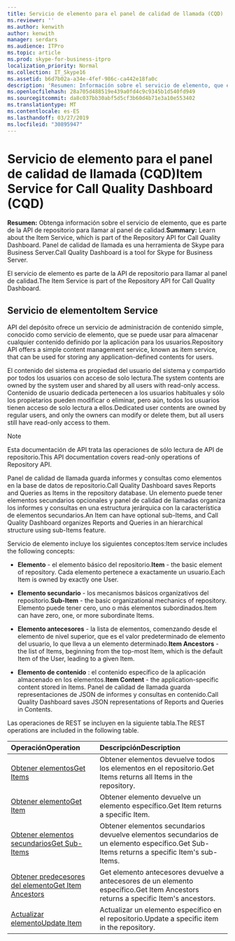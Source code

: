 ```yaml
---
title: Servicio de elemento para el panel de calidad de llamada (CQD)
ms.reviewer: ''
ms.author: kenwith
author: kenwith
manager: serdars
ms.audience: ITPro
ms.topic: article
ms.prod: skype-for-business-itpro
localization_priority: Normal
ms.collection: IT_Skype16
ms.assetid: b6d7b02a-a34e-4fef-986c-ca442e18fa0c
description: 'Resumen: Información sobre el servicio de elemento, que es parte de la API de repositorio para llamar al panel de calidad. Panel de calidad de llamada es una herramienta de Skype para Business Server.'
ms.openlocfilehash: 28a705d488519e439a0fd4c9c9345b1d540fd949
ms.sourcegitcommit: da8c037bb30abf5d5cf3b60d4b71e3a10e553402
ms.translationtype: MT
ms.contentlocale: es-ES
ms.lasthandoff: 03/27/2019
ms.locfileid: "30895947"
---
```

# <a name="item-service-for-call-quality-dashboard-cqd"></a><span data-ttu-id="3477d-104">Servicio de elemento para el panel de calidad de llamada (CQD)</span><span class="sxs-lookup"><span data-stu-id="3477d-104">Item Service for Call Quality Dashboard (CQD)</span></span>
 
<span data-ttu-id="3477d-105">**Resumen:** Obtenga información sobre el servicio de elemento, que es parte de la API de repositorio para llamar al panel de calidad.</span><span class="sxs-lookup"><span data-stu-id="3477d-105">**Summary:** Learn about the Item Service, which is part of the Repository API for Call Quality Dashboard.</span></span> <span data-ttu-id="3477d-106">Panel de calidad de llamada es una herramienta de Skype para Business Server.</span><span class="sxs-lookup"><span data-stu-id="3477d-106">Call Quality Dashboard is a tool for Skype for Business Server.</span></span>
  
<span data-ttu-id="3477d-107">El servicio de elemento es parte de la API de repositorio para llamar al panel de calidad.</span><span class="sxs-lookup"><span data-stu-id="3477d-107">The Item Service is part of the Repository API for Call Quality Dashboard.</span></span>
  
## <a name="item-service"></a><span data-ttu-id="3477d-108">Servicio de elemento</span><span class="sxs-lookup"><span data-stu-id="3477d-108">Item Service</span></span>

<span data-ttu-id="3477d-109">API del depósito ofrece un servicio de administración de contenido simple, conocido como servicio de elemento, que se puede usar para almacenar cualquier contenido definido por la aplicación para los usuarios.</span><span class="sxs-lookup"><span data-stu-id="3477d-109">Repository API offers a simple content management service, known as item service, that can be used for storing any application-defined contents for users.</span></span> 
  
<span data-ttu-id="3477d-110">El contenido del sistema es propiedad del usuario del sistema y compartido por todos los usuarios con acceso de solo lectura.</span><span class="sxs-lookup"><span data-stu-id="3477d-110">The system contents are owned by the system user and shared by all users with read-only access.</span></span> <span data-ttu-id="3477d-111">Contenido de usuario dedicada pertenecen a los usuarios habituales y sólo los propietarios pueden modificar o eliminar, pero aún, todos los usuarios tienen acceso de solo lectura a ellos.</span><span class="sxs-lookup"><span data-stu-id="3477d-111">Dedicated user contents are owned by regular users, and only the owners can modify or delete them, but all users still have read-only access to them.</span></span>
  
> [!NOTE]
> <span data-ttu-id="3477d-112">Esta documentación de API trata las operaciones de sólo lectura de API de repositorio.</span><span class="sxs-lookup"><span data-stu-id="3477d-112">This API documentation covers read-only operations of Repository API.</span></span> 
  
<span data-ttu-id="3477d-113">Panel de calidad de llamada guarda informes y consultas como elementos en la base de datos de repositorio.</span><span class="sxs-lookup"><span data-stu-id="3477d-113">Call Quality Dashboard saves Reports and Queries as Items in the repository database.</span></span> <span data-ttu-id="3477d-114">Un elemento puede tener elementos secundarios opcionales y panel de calidad de llamadas organiza los informes y consultas en una estructura jerárquica con la característica de elementos secundarios.</span><span class="sxs-lookup"><span data-stu-id="3477d-114">An Item can have optional sub-Items, and Call Quality Dashboard organizes Reports and Queries in an hierarchical structure using sub-Items feature.</span></span>
  
<span data-ttu-id="3477d-115">Servicio de elemento incluye los siguientes conceptos:</span><span class="sxs-lookup"><span data-stu-id="3477d-115">Item service includes the following concepts:</span></span>
  
- <span data-ttu-id="3477d-116">**Elemento** - el elemento básico del repositorio.</span><span class="sxs-lookup"><span data-stu-id="3477d-116">**Item** - the basic element of repository.</span></span> <span data-ttu-id="3477d-117">Cada elemento pertenece a exactamente un usuario.</span><span class="sxs-lookup"><span data-stu-id="3477d-117">Each Item is owned by exactly one User.</span></span>
    
- <span data-ttu-id="3477d-118">**Elemento secundario** - los mecanismos básicos organizativos del repositorio.</span><span class="sxs-lookup"><span data-stu-id="3477d-118">**Sub-Item** - the basic organizational mechanics of repository.</span></span> <span data-ttu-id="3477d-119">Elemento puede tener cero, uno o más elementos subordinados.</span><span class="sxs-lookup"><span data-stu-id="3477d-119">Item can have zero, one, or more subordinate Items.</span></span>
    
- <span data-ttu-id="3477d-120">**Elemento antecesores** - la lista de elementos, comenzando desde el elemento de nivel superior, que es el valor predeterminado de elemento del usuario, lo que lleva a un elemento determinado.</span><span class="sxs-lookup"><span data-stu-id="3477d-120">**Item Ancestors** - the list of Items, beginning from the top-most Item, which is the default Item of the User, leading to a given Item.</span></span>
    
- <span data-ttu-id="3477d-121">**Elemento de contenido** : el contenido específico de la aplicación almacenado en los elementos.</span><span class="sxs-lookup"><span data-stu-id="3477d-121">**Item Content** - the application-specific content stored in Items.</span></span> <span data-ttu-id="3477d-122">Panel de calidad de llamada guarda representaciones de JSON de informes y consultas en contenido.</span><span class="sxs-lookup"><span data-stu-id="3477d-122">Call Quality Dashboard saves JSON representations of Reports and Queries in Contents.</span></span>
    
<span data-ttu-id="3477d-123">Las operaciones de REST se incluyen en la siguiente tabla.</span><span class="sxs-lookup"><span data-stu-id="3477d-123">The REST operations are included in the following table.</span></span>
  

|<span data-ttu-id="3477d-124">**Operación**</span><span class="sxs-lookup"><span data-stu-id="3477d-124">**Operation**</span></span>|<span data-ttu-id="3477d-125">**Descripción**</span><span class="sxs-lookup"><span data-stu-id="3477d-125">**Description**</span></span>|
|:-----|:-----|
|[<span data-ttu-id="3477d-126">Obtener elementos</span><span class="sxs-lookup"><span data-stu-id="3477d-126">Get Items</span></span>](get-items.md) <br/> |<span data-ttu-id="3477d-127">Obtener elementos devuelve todos los elementos en el repositorio.</span><span class="sxs-lookup"><span data-stu-id="3477d-127">Get Items returns all Items in the repository.</span></span>  <br/> |
|[<span data-ttu-id="3477d-128">Obtener elemento</span><span class="sxs-lookup"><span data-stu-id="3477d-128">Get Item</span></span>](get-item.md) <br/> |<span data-ttu-id="3477d-129">Obtener elemento devuelve un elemento específico.</span><span class="sxs-lookup"><span data-stu-id="3477d-129">Get Item returns a specific Item.</span></span>  <br/> |
|[<span data-ttu-id="3477d-130">Obtener elementos secundarios</span><span class="sxs-lookup"><span data-stu-id="3477d-130">Get Sub-Items</span></span>](get-sub-items.md) <br/> |<span data-ttu-id="3477d-131">Obtener elementos secundarios devuelve elementos secundarios de un elemento específico.</span><span class="sxs-lookup"><span data-stu-id="3477d-131">Get Sub-Items returns a specific Item's sub-Items.</span></span>  <br/> |
|[<span data-ttu-id="3477d-132">Obtener predecesores del elemento</span><span class="sxs-lookup"><span data-stu-id="3477d-132">Get Item Ancestors</span></span>](get-item-ancestors.md) <br/> |<span data-ttu-id="3477d-133">Get elemento antecesores devuelve a antecesores de un elemento específico.</span><span class="sxs-lookup"><span data-stu-id="3477d-133">Get Item Ancestors returns a specific Item's ancestors.</span></span>  <br/> |
|[<span data-ttu-id="3477d-134">Actualizar elemento</span><span class="sxs-lookup"><span data-stu-id="3477d-134">Update Item</span></span>](update-item.md) <br/> |<span data-ttu-id="3477d-135">Actualizar un elemento específico en el repositorio.</span><span class="sxs-lookup"><span data-stu-id="3477d-135">Update a specific item in the repository.</span></span>  <br/> |
   

